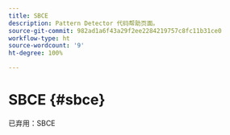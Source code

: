 ```yaml
---
title: SBCE
description: Pattern Detector 代码帮助页面。
source-git-commit: 982ad1a6f43a29f2ee2284219757c8fc11b31ce0
workflow-type: ht
source-wordcount: '9'
ht-degree: 100%

---
```



# SBCE {#sbce}

已弃用：SBCE
